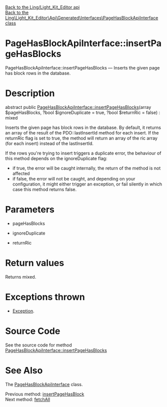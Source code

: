 [Back to the Ling/Light_Kit_Editor api](https://github.com/lingtalfi/Light_Kit_Editor/blob/master/doc/api/Ling/Light_Kit_Editor.md)<br>
[Back to the Ling\Light_Kit_Editor\Api\Generated\Interfaces\PageHasBlockApiInterface class](https://github.com/lingtalfi/Light_Kit_Editor/blob/master/doc/api/Ling/Light_Kit_Editor/Api/Generated/Interfaces/PageHasBlockApiInterface.md)


PageHasBlockApiInterface::insertPageHasBlocks
================



PageHasBlockApiInterface::insertPageHasBlocks — Inserts the given page has block rows in the database.




Description
================


abstract public [PageHasBlockApiInterface::insertPageHasBlocks](https://github.com/lingtalfi/Light_Kit_Editor/blob/master/doc/api/Ling/Light_Kit_Editor/Api/Generated/Interfaces/PageHasBlockApiInterface/insertPageHasBlocks.md)(array $pageHasBlocks, ?bool $ignoreDuplicate = true, ?bool $returnRic = false) : mixed




Inserts the given page has block rows in the database.
By default, it returns an array of the result of the PDO::lastInsertId method for each insert.
If the returnRic flag is set to true, the method will return an array of the ric array (for each insert) instead of the lastInsertId.


If the rows you're trying to insert triggers a duplicate error, the behaviour of this method depends on
the ignoreDuplicate flag:
- if true, the error will be caught internally, the return of the method is not affected
- if false, the error will not be caught, and depending on your configuration, it might either
         trigger an exception, or fail silently in which case this method returns false.




Parameters
================


- pageHasBlocks

    

- ignoreDuplicate

    

- returnRic

    


Return values
================

Returns mixed.


Exceptions thrown
================

- [Exception](http://php.net/manual/en/class.exception.php).&nbsp;







Source Code
===========
See the source code for method [PageHasBlockApiInterface::insertPageHasBlocks](https://github.com/lingtalfi/Light_Kit_Editor/blob/master/Api/Generated/Interfaces/PageHasBlockApiInterface.php#L57-L57)


See Also
================

The [PageHasBlockApiInterface](https://github.com/lingtalfi/Light_Kit_Editor/blob/master/doc/api/Ling/Light_Kit_Editor/Api/Generated/Interfaces/PageHasBlockApiInterface.md) class.

Previous method: [insertPageHasBlock](https://github.com/lingtalfi/Light_Kit_Editor/blob/master/doc/api/Ling/Light_Kit_Editor/Api/Generated/Interfaces/PageHasBlockApiInterface/insertPageHasBlock.md)<br>Next method: [fetchAll](https://github.com/lingtalfi/Light_Kit_Editor/blob/master/doc/api/Ling/Light_Kit_Editor/Api/Generated/Interfaces/PageHasBlockApiInterface/fetchAll.md)<br>

